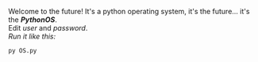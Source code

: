 Welcome to the future! It's a python operating system, it's the future... it's the ***PythonOS***.
<br>
Edit *user* and *password*.
<br>
*Run it like this:*
<br>
```
py OS.py
```
